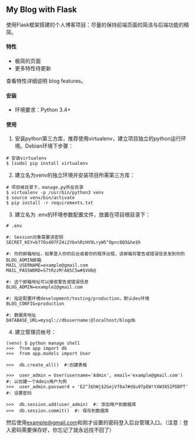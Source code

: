 ## My Blog with Flask

使用Flask框架搭建的个人博客项目：尽量的保持前端页面的简洁与后端功能的精简。

#### 特性

* 极简的页面
* 更多特性待更新

查看特性详细说明 blog features。

#### 安装

* 环境要求：Python 3.4+

#### 使用

1. 安装python第三方库，推荐使用virtualenv，建立项目独立的python运行环境。Debian环境下步骤：

  ```
  # 安装virtualenv
  $ [sudo] pip install virtualenv
  ```

2. 建立名为venv的独立环境并安装项目所需第三方库：

  ```
  # 项目根目录下，manage.py所在目录
  $ virtualenv -p /usr/bin/python3 venv
  $ source venv/bin/activate
  $ pip install -r requirements.txt
  ```

3. 建立名为 .env的环境参数配置文件，放置在项目根目录下：

  ```
  # .env

  #: Session对象需要该密钥
  SECRET_KEY=b77Os407FZ4i2Ybx%RzHV9LryW5^0pnc8Q5&he$h

  #: 你的邮箱地址，如果登入你的后台或者你的程序出错，该邮箱将警告或错误信息发到你的BLOG_ADMIN邮箱
  MAIL_USERNAME=example@gmail.com
  MAIL_PASSWORD=S7tRzzM!A8SC5w#$VU6@

  #: 这个邮箱地址可以接收警告或错误信息
  BLOG_ADMIN=example2@gmail.com

  #: 指定配置环境development/testing/production，默认dev环境
  BLOG_CONFIG=production

  #: 数据库地址
  DATABASE_URL=mysql://dbusername:@localhost/blogdb
  ```

4. 建立管理员帐号：

  ```
  (venv) $ python manage shell
  >>>  from app import db
  >>>  from app.models import User

  >>>  db.create_all()  #:创建表格

  >>>  user_admin = User(username='Admin', email='example@gmail.com')    #: 以创建一个Admin用户为例
  >>>  user_admin.password = 'E2^3$hWj$2GejVf8a7#d$u97pEW!tXW385IPDDPT'  #: 设置密码

  >>>  db.session.add(user_admin)  #: 添加用户到数据库
  >>>  db.session.commit()  #: 保存到数据库
  ```

  ​然后使用[example@gmail.com](mailto:example@gmail.com)和刚才设置的密码登入后台管理入口。（注意：登入密码需要保存好，你忘记了就永远找不回了）

